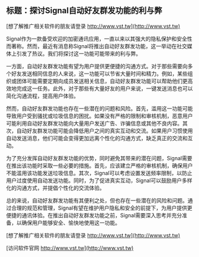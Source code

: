 ## **标题：探讨Signal自动好友群发功能的利与弊**

[想了解推广相关软件的朋友请登录 http://www.vst.tw](http://www.vst.tw)

Signal作为一款备受欢迎的加密通讯应用，一直以来以其强大的隐私保护和安全性而著称。然而，最近有消息称Signal将推出自动好友群发功能，这一举动在社交媒体上引发了热议。我们将探讨这一功能可能带来的利与弊。

一方面，自动好友群发功能有望为用户提供更便捷的沟通方式。对于那些需要向多个好友发送相同信息的人来说，这一功能可以节省大量时间和精力。例如，某些组织或团体可能需要定期向成员发送相关信息，自动好友群发功能可以帮助他们更高效地完成这一任务。此外，对于那些有大量好友的用户来说，一键发送消息也可以简化沟通流程，提高用户体验。

然而，自动好友群发功能也存在一些潜在的问题和风险。首先，滥用这一功能可能导致用户受到骚扰或垃圾信息的困扰。如果没有严格的限制和审核机制，恶意用户可能利用自动好友群发功能向大量用户发送广告、诈骗信息或其他不良内容。其次，自动好友群发功能可能会降低用户之间的真实互动和交流。如果用户习惯使用自动发送消息，他们可能会变得更加远离个性化的沟通方式，缺乏真正的交流和互动。

为了充分发挥自动好友群发功能的优势，同时避免其带来的潜在问题，Signal需要在推出该功能时采取一些必要的措施。首先，应该建立严格的审核机制，确保用户不能滥用该功能发送垃圾信息。其次，Signal可以考虑设置发送频率限制，以防止用户过度使用自动发送功能。同时，为了促进真实互动，Signal可以鼓励用户多样化的沟通方式，并提倡个性化的交流体验。

总的来说，自动好友群发功能有其便利之处，但也存在一些潜在的风险和问题。通过合理的规范和管理，Signal有望在维护用户隐私和安全的前提下，为用户提供更便捷的通讯体验。在推出自动好友群发功能之前，Signal需要深入思考并充分准备，以确保用户能够安全、愉快地使用这一功能。

[想了解推广相关软件的朋友请登录 http://www.vst.tw](http://www.vst.tw)


[访问软件官网 http://www.vst.tw](http://www.vst.tw)
